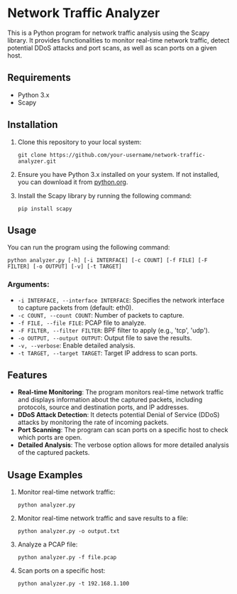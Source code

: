 # Network Traffic Analyzer

This is a Python program for network traffic analysis using the Scapy library. It provides functionalities to monitor real-time network traffic, detect potential DDoS attacks and port scans, as well as scan ports on a given host.

## Requirements

- Python 3.x
- Scapy

## Installation

1. Clone this repository to your local system:

    ```
    git clone https://github.com/your-username/network-traffic-analyzer.git
    ```

2. Ensure you have Python 3.x installed on your system. If not installed, you can download it from [python.org](https://www.python.org/).

3. Install the Scapy library by running the following command:

    ```
    pip install scapy
    ```

## Usage

You can run the program using the following command:
```
python analyzer.py [-h] [-i INTERFACE] [-c COUNT] [-f FILE] [-F FILTER] [-o OUTPUT] [-v] [-t TARGET]
```
### Arguments:

- `-i INTERFACE, --interface INTERFACE`: Specifies the network interface to capture packets from (default: eth0).
- `-c COUNT, --count COUNT`: Number of packets to capture.
- `-f FILE, --file FILE`: PCAP file to analyze.
- `-F FILTER, --filter FILTER`: BPF filter to apply (e.g., 'tcp', 'udp').
- `-o OUTPUT, --output OUTPUT`: Output file to save the results.
- `-v, --verbose`: Enable detailed analysis.
- `-t TARGET, --target TARGET`: Target IP address to scan ports.

## Features

- **Real-time Monitoring**: The program monitors real-time network traffic and displays information about the captured packets, including protocols, source and destination ports, and IP addresses.
- **DDoS Attack Detection**: It detects potential Denial of Service (DDoS) attacks by monitoring the rate of incoming packets.
- **Port Scanning**: The program can scan ports on a specific host to check which ports are open.
- **Detailed Analysis**: The verbose option allows for more detailed analysis of the captured packets.

## Usage Examples

1. Monitor real-time network traffic:

    ```
    python analyzer.py
    ```

2. Monitor real-time network traffic and save results to a file:

    ```
    python analyzer.py -o output.txt
    ```

3. Analyze a PCAP file:

    ```
    python analyzer.py -f file.pcap
    ```

4. Scan ports on a specific host:

    ```
    python analyzer.py -t 192.168.1.100
    ```


